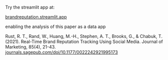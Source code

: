Try the streamlit app at:

[brandreputation.streamlit.app](https://brandreputation.streamlit.app/)

enabling the analysis of this paper as a data app

Rust, R. T., Rand, W., Huang, M.-H., Stephen, A. T., Brooks, G., & Chabuk, T. (2021). 
Real-Time Brand Reputation Tracking Using Social Media. 
Journal of Marketing, 85(4), 21-43. 
[journals.sagepub.com/doi/10.1177/0022242921995173](https://journals.sagepub.com/doi/10.1177/0022242921995173)